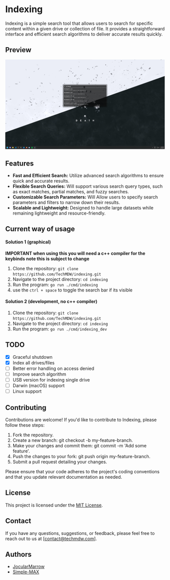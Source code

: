 # Indexing

Indexing is a simple search tool that allows users to search for specific content within a given drive or collection of file. It provides a straightforward interface and efficient search algorithms to deliver accurate results quickly.

## Preview

![preview](screenshots/preview.png)

## Features

- **Fast and Efficient Search:** Utilize advanced search algorithms to ensure quick and accurate results.
- **Flexible Search Queries:** Will support various search query types, such as exact matches, partial matches, and fuzzy searches.
- **Customizable Search Parameters:** Will Allow users to specify search parameters and filters to narrow down their results.
- **Scalable and Lightweight:** Designed to handle large datasets while remaining lightweight and resource-friendly.

## Current way of usage

#### Solution 1 (graphical)

**IMPORTANT when using this you will need a c++ compiler for the keybinds
note this is subject to change**

1. Clone the repository: `git clone https://github.com/TechMDW/indexing.git`
2. Navigate to the project directory: `cd indexing`
3. Run the program: `go run ./cmd/indexing`
4. use the `ctrl + space` to toggle the search bar if its visible

#### Solution 2 (development, no c++ compiler)

1. Clone the repository: `git clone https://github.com/TechMDW/indexing.git`
2. Navigate to the project directory: `cd indexing`
3. Run the program: `go run ./cmd/indexing_dev`

## TODO

- [x] Graceful shutdown
- [x] Index all drives/files
- [ ] Better error handling on access denied
- [ ] Improve search algorithm
- [ ] USB version for indexing single drive
- [ ] Darwin (macOS) support
- [ ] Linux support

## Contributing

Contributions are welcome! If you'd like to contribute to Indexing, please follow these steps:

1. Fork the repository.
2. Create a new branch: git checkout -b my-feature-branch.
3. Make your changes and commit them: git commit -m 'Add some feature'.
4. Push the changes to your fork: git push origin my-feature-branch.
5. Submit a pull request detailing your changes.

Please ensure that your code adheres to the project's coding conventions and that you update relevant documentation as needed.

## License

This project is licensed under the [MIT License](LICENSE).

## Contact

If you have any questions, suggestions, or feedback, please feel free to reach out to us at [contact@techmdw.com].

## Authors

- [JocularMarrow](https://github.com/JocularMarrow)
- [Simple-MAX](https://github.com/Simple-MAX)
